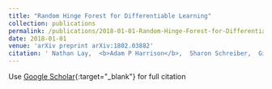 ```yaml
---
title: "Random Hinge Forest for Differentiable Learning"
collection: publications
permalink: /publications/2018-01-01-Random-Hinge-Forest-for-Differentiable-Learning
date: 2018-01-01
venue: 'arXiv preprint arXiv:1802.03882'
citation: ' Nathan Lay,  <b>Adam P Harrison</b>,  Sharon Schreiber,  Gitesh Dawer,  Adrian Barbu, &quot;Random Hinge Forest for Differentiable Learning.&quot; arXiv preprint arXiv:1802.03882, 2018.'
---
```

Use [Google Scholar](https://scholar.google.com/scholar?q=Random+Hinge+Forest+for+Differentiable+Learning){:target="_blank"} for full citation